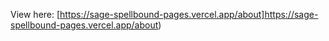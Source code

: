 View here: [https://sage-spellbound-pages.vercel.app/about]https://sage-spellbound-pages.vercel.app/about)
